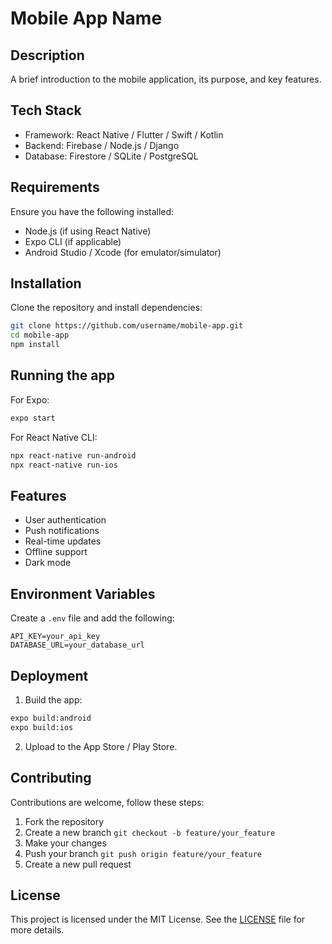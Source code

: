 # Mobile App Name

## Description
A brief introduction to the mobile application, its purpose, and key features.

## Tech Stack
- Framework: React Native / Flutter / Swift / Kotlin
- Backend: Firebase / Node.js / Django
- Database: Firestore / SQLite / PostgreSQL

## Requirements
Ensure you have the following installed:
- Node.js (if using React Native)
- Expo CLI (if applicable)
- Android Studio / Xcode (for emulator/simulator)

## Installation
Clone the repository and install dependencies:
```bash
git clone https://github.com/username/mobile-app.git
cd mobile-app
npm install
```

## Running the app
For Expo:

```bash
expo start
```

For React Native CLI:
```bash
npx react-native run-android
npx react-native run-ios
```


## Features
- User authentication
- Push notifications
- Real-time updates
- Offline support
- Dark mode

## Environment Variables
Create a `.env` file and add the following:

```env
API_KEY=your_api_key
DATABASE_URL=your_database_url
```

## Deployment
1. Build the app:
```bash
expo build:android
expo build:ios
```

2. Upload to the App Store / Play Store.


## Contributing
Contributions are welcome, follow these steps:
1. Fork the repository
2. Create a new branch `git checkout -b feature/your_feature`
3. Make your changes
4. Push your branch `git push origin feature/your_feature`
5. Create a new pull request

## License 
This project is licensed under the MIT License. See the [LICENSE](LICENSE) file for more details.